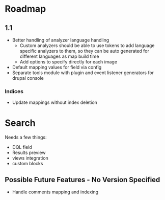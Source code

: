 # Roadmap

## 1.1

* Better handling of analyzer language handling
    - Custom analyzers should be able to use tokens to add language specific analyzers to them, so they can be auto generated for different languages as map build time
    - Add options to specify directly for each image
* Default mapping values for field via config
* Separate tools module with plugin and event listener generators for drupal console

### Indices

* Update mappings without index deletion


# Search

Needs a few things:

* DQL field
* Results preview
* views integration
* custom blocks


## Possible Future Features - No Version Specified

* Handle comments mapping and indexing